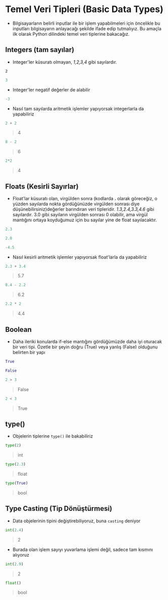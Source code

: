 # Temel Veri Tipleri (Basic Data Types)

- Bilgisayarların belirli inputlar ile bir işlem yapabilmeleri için öncelikle bu inputları bilgisayarın anlayacağı şekilde ifade edip tutmalıyız. Bu amaçla ilk olarak Python dilindeki temel veri tiplerine bakacağız.

## Integers (tam sayılar)

- Integer'ler küsuratı olmayan, *1,2,3,4* gibi sayılardır.

`2`

```python
3
```
* Integer'ler negatif değerler de alabilir

```python
-3
```

* Nasıl tam sayılarda aritmetik işlemler yapıyorsak integerlarla da yapabiliriz

```python
2 + 2
```

> 4

```python
8 - 2
```

> 6

```python
2*2
```

> 4

## Floats (Kesirli Sayırlar)

* Float'lar küsuratı olan, virgülden sonra (kodlarda **.** olarak göreceğiz, o yüzden sayılarda nokta gördüğünüzde virgülden sonrası diye düşünebilirsiniz)değerler barındıran veri tipleridir. *1.3,2.4,3.3,4.6* gibi sayılardır. 3.0 gibi sayıların virgülden sonrası 0 olabilir, ama virgül mantığını ortaya koyduğumuz için bu sayılar yine de float sayılacaktır.

```python
2.3
```

```python
2.0
```

```python
-4.5
```

- Nasıl kesirli aritmetik işlemler yapıyorsak float'larla da yapabiliriz

```python
2.3 + 3.4
```

> 5.7

```python
8.4 - 2.2
```
> 6.2

```python
2.2 * 2
```
  
> 4.4
 
## Boolean

* Daha ileriki konularda if-else mantığını gördüğümüzde daha iyi oturacak bir veri tipi. Özetle bir şeyin doğru (True) veya yanlış (False) olduğunu belirten bir yapı


```python
True
```

```python
False
```

```python
2 > 3
```

> False

```python
2 < 3
```
  > True

## type()

* Objelerin tiplerine `type()` ile bakabiliriz

```python
type(2)
```

> int

```python
type(2.3)
```
> float

```python
type(True)
```

> bool

## Type Casting (Tip Dönüştürmesi)

- Data objelerinin tipini değiştirebiliyoruz, buna `casting` deniyor

```python
int(2.4)
```

> 2

* Burada olan işlem sayıyı yuvarlama işlemi değil, sadece tam kısmını alıyoruz

```python
int(2.9)
```
> 2

```python
float()
```

> bool
